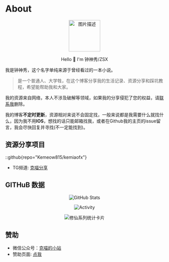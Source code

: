# About

<style>
    .center-content {
        text-align: center;
    }
    .center-content img {
        display: block;
        margin: 0 auto;
        width: 100px;
        height: auto;
    }
</style>

<div class="center-content">
    <img src="https://img.314926.xyz/images/2025/09/20/zsx-avatar.webp" alt="图片描述">
    <p>Hello 👋 I'm 钟神秀/ZSX</p>
</div>

我是钟神秀，这个名字单纯来源于曾经看过的一本小说。

> 是一个普通人、大学牲，在这个博客分享我的生活记录、资源分享和踩坑教程，希望能帮助我和大家。

我的资源来自网络，本人不涉及破解等领域，如果我的分享侵犯了您的权益，请[联系我](me@mail.kemeow.top)删除。

我的博客**不定时更新**，资源相对来说不会固定找，一般来说都是我需要什么就找什么，因为我不用**IOS**，想找的话只能邮箱找我，或者在Github我的主页的issue留言，我会尽快回复并寻找(不一定能找到)。

## 资源分享项目

::github{repo="Kemeow815/kemiaofx"}

- TG频道: [克喵分享](https://t.me/kemiaofx_me)

## GITHuB 数据

<div align="center">
  <img src="https://readme.kemeow.top/api/?username=zsxsw&show_icons=true&title_color=fff&icon_color=79ff97&text_color=9f9f9f&bg_color=151515" alt="GitHub Stats" />
</div>

<p align="center">
  <a>
    <img src="https://activity.kemeow.top/graph?username=zsxsw&custom_title=克喵的热力图&hide_border=true" alt="Activity">
  </a>
</p>

<div align="center">
  <img 
    src="https://github-immortality.vercel.app/api?username=zsxsw&theme=github-compact&custom_title=Immortality&radius=30&height=300" 
    alt="修仙系列统计卡片" 
    style="max-width: 100%; height: auto;" 
  />
</div>


## 赞助

- 微信公众号：[克喵的小站](https://wechat.kemeow.top/)
- 赞助页面: [点我](https://donate.kemeow.top/)
